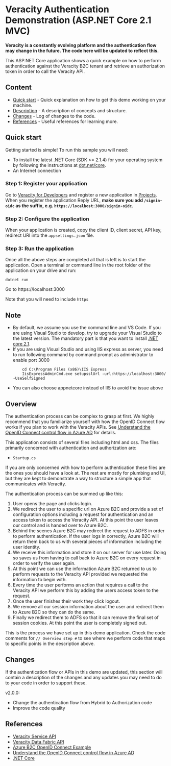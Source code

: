 # Veracity Authentication Demonstration (ASP.NET Core 2.1 MVC)

**Veracity is a constantly evolving platform and the authentication flow may change in the future. The code here will be updated to reflect this.**

This ASP.NET Core application shows a quick example on how to perform authentication against the Veracity B2C tenant and retrieve an authorization token in order to call the Veracity API. 

## Content

- [Quick start](#quick-start) - Quick explanation on how to get this demo working on your machine.
- [Description](#description) - A description of concepts and structure.
- [Changes](#changes) - Log of changes to the code.
- [References](#references) - Useful references for learning more.

## Quick start

Getting started is simple! To run this sample you will need:

- To install the latest .NET Core (SDK >= 2.1.4) for your operating system by following the instructions at [dot.net/core](http://dot.net/core).
- An Internet connection

### Step 1: Register your application

Go to [Veracity for Developers](https://developer.veracity.com/) and register a new application in [Projects](https://developer.veracity.com/projects). When you register the application Reply URL, **make sure you add `/signin-oidc` as the suffix, e.g. `https://localhost:3000/signin-oidc`**.


### Step 2: Configure the application

When your application is created, copy the client ID, client secret, API key, redirect URI into the `appsettings.json` file.

### Step 3: Run the application

Once all the above steps are completed all that is left is to start the application. Open a terminal or command line in the root folder of the application on your drive and run:

```
dotnet run
```

Go to https://localhost:3000

Note that you will need to include `https` 

## Note
-  By default, we assume you use the command line and VS Code. If you are using Visual Studio to develop, try to upgrade your Visual Studio to the latest version. The mandatory part is that you want to install [.NET core 2.1](http://dot.net/core). 
-  If you are using Visual Studio and using IIS express as server, you need to run following command by command prompt as administrator to enable port 3000
    ```
        cd C:\Program Files (x86)\IIS Express
        IisExpressAdminCmd.exe setupsslUrl -url:https://localhost:3000/ -UseSelfSigned
    ```
-  You can also choose appnetcore instead of IIS to avoid the issue above

## Overview

The authentication process can be complex to grasp at first. We highly recommend that you familiarize yourself with how the OpenID Connect flow works if you plan to work with the Veracity APIs. See [Understand the OpenID Connect control flow in Azure AD](https://docs.microsoft.com/en-us/azure/active-directory/develop/active-directory-protocols-openid-connect-code) for details.

This application consists of several files including html and css. The files primarily concerned with authentication and authorization are: 

- `Startup.cs`

If you are only concerned with how to perform authentication these files are the ones you should have a look at. The rest are mostly for plumbing and UI, but they are kept to demonstrate a way to structure a simple app that communicates with Veracity.

The authentication process can be summed up like this:

1. User opens the page and clicks login.
2. We redirect the user to a specific url on Azure B2C and provide a set of configuration options including a request for authentication and an access token to access the Veracity API. At this point the user leaves our control and is handed over to Azure B2C.
3. Behind the scenes Azure B2C may redirect the request to ADFS in order to perform authentication. If the user logs in correctly, Azure B2C will return them back to us with several pieces of information including the user identity.
4. We receive this information and store it on our server for use later. Doing so saves us from having to call back to Azure B2C on every request in order to verify the user again.
5. At this point we can use the information Azure B2C returned to us to perform requests to the Veracity API provided we requested the information to begin with.
6. Every time the user performs an action that requires a call to the Veracity API we perform this by adding the users access token to the request.
7. Once the user finishes their work they click logout.
8. We remove all our session information about the user and redirect them to Azure B2C so they can do the same.
9. Finally we redirect them to ADFS so that it can remove the final set of session cookies. At this point the user is completely signed out.

This is the process we have set up in this demo application. Check the code comments for `// Overview step #` to see where we perform code that maps to specific points in the description above.

## Changes

If the authentication flow or APIs in this demo are updated, this section will contain a description of the changes and any updates you may need to do to your code in order to support these.

v2.0.0:

- Change the authentication flow from Hybrid to Authorization code
- Improve the code quality 

## References

- [Veracity Service API](https://developer.veracity.com/doc/service-api)
- [Veracity Data Fabric API](https://developer.veracity.com/doc/data-fabric-api)
- [Azure B2C OpenID Connect Example](https://github.com/Azure-Samples/active-directory-b2c-dotnetcore-webapp)
- [Understand the OpenID Connect control flow in Azure AD](https://docs.microsoft.com/en-us/azure/active-directory/develop/active-directory-protocols-openid-connect-code)
- [.NET Core](https://dotnet.github.io/)

